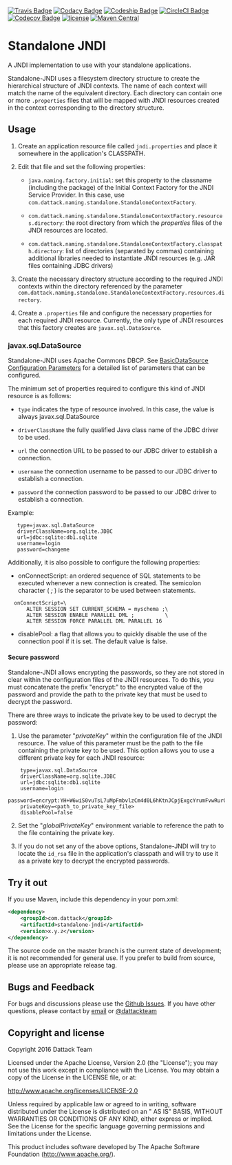 [![Travis Badge](https://secure.travis-ci.org/dattack/standalone-jndi.svg?branch=master)](https://travis-ci.org/dattack/standalone-jndi/builds)
[![Codacy Badge](https://api.codacy.com/project/badge/Grade/66474e9fa3bb45c5ac545f298dc42bb8)](https://www.codacy.com/manual/dattack/standalone-jndi)
[![Codeship Badge](https://app.codeship.com/projects/2b7c4b00-748f-0134-45cb-12948b47b8fd/status?branch=master)](https://app.codeship.com/projects/179241)
[![CircleCI Badge](https://circleci.com/gh/dattack/standalone-jndi.svg?style=svg)](https://circleci.com/gh/dattack/standalone-jndi)
[![Codecov Badge](https://codecov.io/gh/dattack/standalone-jndi/branch/master/graph/badge.svg)](https://codecov.io/gh/dattack/standalone-jndi)
[![license](https://img.shields.io/:license-Apache-blue.svg?style=plastic-square)](LICENSE.md)
[![Maven Central](https://maven-badges.herokuapp.com/maven-central/com.dattack/standalone-jndi/badge.svg)](https://maven-badges.herokuapp.com/maven-central/com.dattack/standalone-jndi)

# Standalone JNDI

A JNDI implementation to use with your standalone applications.

Standalone-JNDI uses a filesystem directory structure to create the hierarchical structure of JNDI contexts. The name of
each context will match the name of the equivalent directory. Each directory can contain one or more `.properties` files
that will be mapped with JNDI resources created in the context corresponding to the directory structure.

## Usage

1) Create an application resource file called `jndi.properties` and place it somewhere in the application's
   CLASSPATH.

2) Edit that file and set the following properties:

    - `java.naming.factory.initial`: set this property to the classname (including the package) of the Initial Context
      Factory for the JNDI Service Provider. In this case, use `com.dattack.naming.standalone.StandaloneContextFactory`.

    - `com.dattack.naming.standalone.StandaloneContextFactory.resources.directory`: the root directory from which the
      _properties_ files of the JNDI resources are located.

    - `com.dattack.naming.standalone.StandaloneContextFactory.classpath.directory`: list of directories (separated by
      commas) containing additional libraries needed to instantiate JNDI resources (e.g. JAR files containing JDBC
      drivers)

3) Create the necessary directory structure according to the required JNDI contexts within the directory referenced by
   the parameter `com.dattack.naming.standalone.StandaloneContextFactory.resources.directory`.

4) Create a `.properties` file and configure the necessary properties for each required JNDI resource. Currently, the
   only type of JNDI resources that this factory creates are `javax.sql.DataSource`.

### javax.sql.DataSource

Standalone-JNDI uses Apache Commons DBCP.
See [BasicDataSource Configuration Parameters](https://commons.apache.org/proper/commons-dbcp/configuration.html)
for a detailed list of parameters that can be configured.

The minimum set of properties required to configure this kind of JNDI resource is as follows:

- `type` indicates the type of resource involved. In this case, the value is always javax.sql.DataSource

- `driverClassName` the fully qualified Java class name of the JDBC driver to be used.

- `url` the connection URL to be passed to our JDBC driver to establish a connection.

- `username` the connection username to be passed to our JDBC driver to establish a connection.

- `password` the connection password to be passed to our JDBC driver to establish a connection.

Example:

```properties
   type=javax.sql.DataSource
   driverClassName=org.sqlite.JDBC
   url=jdbc:sqlite:db1.sqlite
   username=login
   password=changeme
```

Additionally, it is also possible to configure the following properties:

- onConnectScript: an ordered sequence of SQL statements to be executed whenever a new connection is created. The
  semicolon character ( _;_ ) is the separator to be used between statements.

```properties
  onConnectScript=\
      ALTER SESSION SET CURRENT_SCHEMA = myschema ;\
      ALTER SESSION ENABLE PARALLEL DML ;          \
      ALTER SESSION FORCE PARALLEL DML PARALLEL 16
```

- disablePool: a flag that allows you to quickly disable the use of the connection pool if it is set. The default value
  is false.

#### Secure password

Standalone-JNDI allows encrypting the passwords, so they are not stored in clear within the configuration files of the
JNDI resources. To do this, you must concatenate the prefix "encrypt:" to the encrypted value of the password and
provide the path to the private key that must be used to decrypt the password.

There are three ways to indicate the private key to be used to decrypt the password:

1) Use the parameter "_privateKey_" within the configuration file of the JNDI resource. The value of this parameter
must be the path to the file containing the private key to be used. This option allows you to use a different private
key for each JNDI resource:

```properties
    type=javax.sql.DataSource
    driverClassName=org.sqlite.JDBC
    url=jdbc:sqlite:db1.sqlite
    username=login
    password=encrypt:YH+W6wiS0vuTsL7uMpFmbvlzCm4d0L6hKtnJCpjExgcYrumFvwRurOg8X6BsDrJvQ7knka5M6KmVJv6CHxDhldTVLO77f3xXhZOuvw/VYL4Bl2YyAy/eVFoK3/TtKIQWnL5a9CfGTX0FFnHrCyybGFNOnXINYKJYxw1G7NVAAxQ=
    privateKey=<path_to_private_key_file>
    disablePool=false
```

2) Set the "_globalPrivateKey_" environment variable to reference the path to the file containing the private key.
   
3) If you do not set any of the above options, Standalone-JNDI will try to locate the `id_rsa` file in the
application's classpath and will try to use it as a private key to decrypt the encrypted passwords.

## Try it out

If you use Maven, include this dependency in your pom.xml:

```xml
<dependency>
    <groupId>com.dattack</groupId>
    <artifactId>standalone-jndi</artifactId>
    <version>x.y.z</version>
</dependency>
```

The source code on the master branch is the current state of development; it is not recommended for general use. If you
prefer to build from source, please use an appropriate release tag.

## Bugs and Feedback

For bugs and discussions please use the [Github Issues](https://github.com/dattack/standalone-jndi/issues). If you have
other questions, please contact by [email](mailto:dev@dattack.com)
or [@dattackteam](https://twitter.com/dattackteam)

## Copyright and license

Copyright 2016 Dattack Team

Licensed under the Apache License, Version 2.0 (the "License"); you may not use this work except in compliance with the
License. You may obtain a copy of the License in the LICENSE file, or at:

http://www.apache.org/licenses/LICENSE-2.0

Unless required by applicable law or agreed to in writing, software distributed under the License is distributed on an "
AS IS" BASIS, WITHOUT WARRANTIES OR CONDITIONS OF ANY KIND, either express or implied. See the License for the specific
language governing permissions and limitations under the License.

This product includes software developed by The Apache Software Foundation (http://www.apache.org/).
